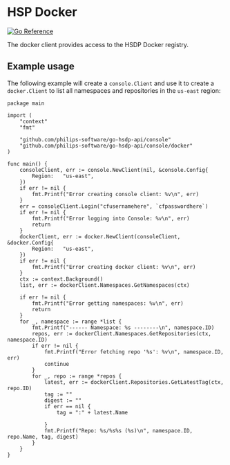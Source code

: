 # HSP Docker

[![Go Reference](https://pkg.go.dev/badge/github.com/philips-software/go-hsdp-api@main/console/docker.svg)](https://pkg.go.dev/github.com/philips-software/go-hsdp-api@main/console/docker)

The docker client provides access to the HSDP Docker registry.

## Example usage

The following example will create a `console.Client` and use it to create a `docker.Client` to list all namespaces and repositories in the `us-east` region:

```golang
package main

import (
	"context"
	"fmt"

	"github.com/philips-software/go-hsdp-api/console"
	"github.com/philips-software/go-hsdp-api/console/docker"
)

func main() {
	consoleClient, err := console.NewClient(nil, &console.Config{
		Region:   "us-east",
	})
	if err != nil {
		fmt.Printf("Error creating console client: %v\n", err)
	}
	err = consoleClient.Login("cfusernamehere", `cfpasswordhere`)
	if err != nil {
		fmt.Printf("Error logging into Console: %v\n", err)
		return
	}
	dockerClient, err := docker.NewClient(consoleClient, &docker.Config{
		Region:   "us-east",
	})
	if err != nil {
		fmt.Printf("Error creating docker client: %v\n", err)
	}
	ctx := context.Background()
	list, err := dockerClient.Namespaces.GetNamespaces(ctx)

	if err != nil {
		fmt.Printf("Error getting namespaces: %v\n", err)
		return
	}
	for _, namespace := range *list {
		fmt.Printf("------ Namespace: %s --------\n", namespace.ID)
		repos, err := dockerClient.Namespaces.GetRepositories(ctx, namespace.ID)
		if err != nil {
			fmt.Printf("Error fetching repo '%s': %v\n", namespace.ID, err)
			continue
		}
		for _, repo := range *repos {
			latest, err := dockerClient.Repositories.GetLatestTag(ctx, repo.ID)
			tag := ""
			digest := ""
			if err == nil {
				tag = ":" + latest.Name

			}
			fmt.Printf("Repo: %s/%s%s (%s)\n", namespace.ID, repo.Name, tag, digest)
		}
	}
}
```
